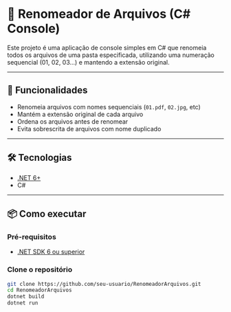 # 🧾 Renomeador de Arquivos (C# Console)

Este projeto é uma aplicação de console simples em C# que renomeia todos os arquivos de uma pasta especificada, utilizando uma numeração sequencial (01, 02, 03...) e mantendo a extensão original.

---

## 🚀 Funcionalidades

- Renomeia arquivos com nomes sequenciais (`01.pdf`, `02.jpg`, etc)
- Mantém a extensão original de cada arquivo
- Ordena os arquivos antes de renomear
- Evita sobrescrita de arquivos com nome duplicado

---

## 🛠️ Tecnologias

- [.NET 6+](https://dotnet.microsoft.com/)
- C#

---

## 📦 Como executar

### Pré-requisitos

- [.NET SDK 6 ou superior](https://dotnet.microsoft.com/en-us/download)

### Clone o repositório

```bash
git clone https://github.com/seu-usuario/RenomeadorArquivos.git
cd RenomeadorArquivos
dotnet build
dotnet run

